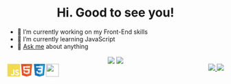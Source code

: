<h1 align="center">Hi. Good to see you!</h1>

- 🔭 I’m currently working on my Front-End skills
- 🌱 I’m currently learning JavaScript
- 💬 <a href="mailto:estiga27@gmail.com?Subject=Desde%20GitHub">Ask me</a> about anything

<div align="center">
    <img align="center" height="140em" src="https://github-readme-stats.vercel.app/api?username=ezEst6&show_icons=true&theme=chartreuse-dark&hide=contribs&custom_title=ezEst's GitHub Stats&include_all_commits=true&count_private=true&hide_border=true&bg_color=0d1117">
    <img align="center" height="140em" src="https://github-readme-stats.vercel.app/api/wakatime?username=ezEst&&layout=compact&theme=chartreuse-dark&hide_border=true&bg_color=0d1117">
</div>

<div align="right">
    <img align="left" height="30" width="30" src="https://raw.githubusercontent.com/devicons/devicon/master/icons/javascript/javascript-plain.svg">
    <img align="left" height="30" width="30" src="https://raw.githubusercontent.com/devicons/devicon/master/icons/html5/html5-original.svg">
    <img align="left" height="30" width="30" src="https://raw.githubusercontent.com/devicons/devicon/master/icons/css3/css3-original.svg">
    <img align="left" height="30" width="30" src="https://cdn.jsdelivr.net/gh/devicons/devicon/icons/git/git-plain.svg">
    <a align="right" href="mailto:estiga27@gmail.com?Subject=Desde%20GitHub">
        <img src="https://img.shields.io/badge/Gmail-D14836?style=for-the-badge&logo=gmail&logoColor=white" target="_blank">
    </a>
    <a align="right" href="https://www.linkedin.com/in/ezequiel-estigarribia" target="_blank">
        <img src="https://img.shields.io/badge/-LinkedIn-%230077B5?style=for-the-badge&logo=linkedin&logoColor=white" target="_blank">
    </a>
</div>
